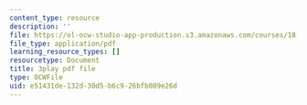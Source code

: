 ```yaml
---
content_type: resource
description: ''
file: https://ol-ocw-studio-app-production.s3.amazonaws.com/courses/18-01sc-single-variable-calculus-fall-2010/e51431de132d30d5b6c926bfb089e26d_ryLdyDrBfvI.pdf
file_type: application/pdf
learning_resource_types: []
resourcetype: Document
title: 3play pdf file
type: OCWFile
uid: e51431de-132d-30d5-b6c9-26bfb089e26d
---
```


